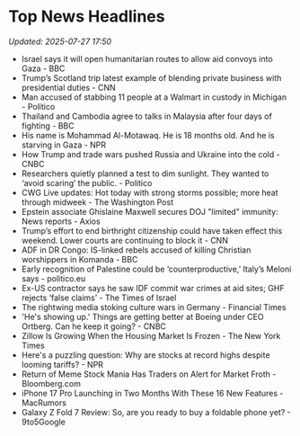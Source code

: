 # Top News Headlines

_Updated: 2025-07-27 17:50_

- Israel says it will open humanitarian routes to allow aid convoys into Gaza - BBC
- Trump’s Scotland trip latest example of blending private business with presidential duties - CNN
- Man accused of stabbing 11 people at a Walmart in custody in Michigan - Politico
- Thailand and Cambodia agree to talks in Malaysia after four days of fighting - BBC
- His name is Mohammad Al-Motawaq. He is 18 months old. And he is starving in Gaza - NPR
- How Trump and trade wars pushed Russia and Ukraine into the cold - CNBC
- Researchers quietly planned a test to dim sunlight. They wanted to ‘avoid scaring’ the public. - Politico
- CWG Live updates: Hot today with strong storms possible; more heat through midweek - The Washington Post
- Epstein associate Ghislaine Maxwell secures DOJ "limited" immunity: News reports - Axios
- Trump’s effort to end birthright citizenship could have taken effect this weekend. Lower courts are continuing to block it - CNN
- ADF in DR Congo: IS-linked rebels accused of killing Christian worshippers in Komanda - BBC
- Early recognition of Palestine could be ‘counterproductive,’ Italy’s Meloni says - politico.eu
- Ex-US contractor says he saw IDF commit war crimes at aid sites; GHF rejects ‘false claims’ - The Times of Israel
- The rightwing media stoking culture wars in Germany - Financial Times
- 'He's showing up.' Things are getting better at Boeing under CEO Ortberg. Can he keep it going? - CNBC
- Zillow Is Growing When the Housing Market Is Frozen - The New York Times
- Here's a puzzling question: Why are stocks at record highs despite looming tariffs? - NPR
- Return of Meme Stock Mania Has Traders on Alert for Market Froth - Bloomberg.com
- iPhone 17 Pro Launching in Two Months With These 16 New Features - MacRumors
- Galaxy Z Fold 7 Review: So, are you ready to buy a foldable phone yet? - 9to5Google